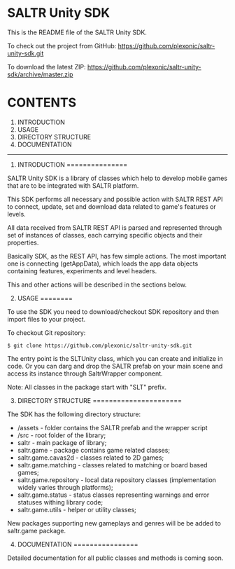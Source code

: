 SALTR Unity SDK
===============

This is the README file of the SALTR Unity SDK.

To check out the project from GitHub:
<a href="https://github.com/plexonic/saltr-unity-sdk.git">https://github.com/plexonic/saltr-unity-sdk.git</a>

To download the latest ZIP:
<a href="https://github.com/plexonic/saltr-unity-sdk/archive/master.zip">https://github.com/plexonic/saltr-unity-sdk/archive/master.zip</a>



CONTENTS
========
1. INTRODUCTION
2. USAGE
3. DIRECTORY STRUCTURE
4. DOCUMENTATION

----

1. INTRODUCTION
===============

SALTR Unity SDK is a library of classes which help to develop mobile games that are to be integrated with SALTR platform.

This SDK performs all necessary and possible action with SALTR REST API to connect, update, set and download data related to game's features or levels.

All data received from SALTR REST API is parsed and represented through set of instances of classes, each carrying specific objects and their properties.

Basically SDK, as the REST API, has few simple actions. The most important one is connecting (getAppData), which loads the app data objects containing features, experiments and level headers.

This and other actions will be described in the sections below.


2. USAGE
========

To use the SDK you need to download/checkout SDK repository and then import files to your
project.

To checkout Git repository:
```
$ git clone https://github.com/plexonic/saltr-unity-sdk.git
```

The entry point is the SLTUnity class, which you can create and initialize in code. Or you can darg and drop the SALTR prefab on your main scene and access its instance through SaltrWrapper component.

Note: All classes in the package start with "SLT" prefix.

3. DIRECTORY STRUCTURE
======================

The SDK has the following directory structure:

- /assets - folder contains the SALTR prefab and the wrapper script
- /src - root folder of the library;
- saltr - main package of library;
- saltr.game - package contains game related classes;
- saltr.game.cavas2d - classes related to 2D games;
- saltr.game.matching - classes related to matching or board based games;
- saltr.game.repository - local data repository classes (implementation widely varies through platforms);
- saltr.game.status - status classes representing warnings and error statuses withing library code;
- saltr.game.utils - helper or utility classes;

New packages supporting new gameplays and genres will be be added to saltr.game package.


4. DOCUMENTATION
================

Detailed documentation for all public classes and methods is coming soon.
